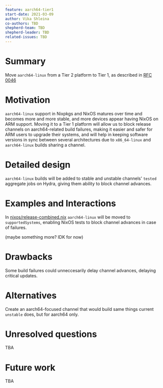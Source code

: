 ```yaml
---
feature: aarch64-tier1
start-date: 2021-03-09
author: Vika Shleina
co-authors: TBD
shepherd-team: TBD
shepherd-leader: TBD
related-issues: TBD
---
```


# Summary
[summary]: #summary

Move `aarch64-linux` from a Tier 2 platform to Tier 1, as described in [RFC 0046](/rfcs/0046-platform-support-tiers.md)

# Motivation
[motivation]: #motivation

`aarch64-linux` support in Nixpkgs and NixOS matures over time and becomes
more and more stable, and more devices appear having NixOS on ARM support.
Moving it to a Tier 1 platform will allow us to block release channels on
aarch64-related build failures, making it easier and safer for ARM users
to upgrade their systems, and will help in keeping software versions in
sync between several architectures due to `x86_64-linux` and `aarch64-linux`
builds sharing a channel.

# Detailed design
[design]: #detailed-design

`aarch64-linux` builds will be added to stable and unstable channels' `tested`
aggregate jobs on Hydra, giving them ability to block channel advances.

# Examples and Interactions
[examples-and-interactions]: #examples-and-interactions

<!-- This section illustrates the detailed design. This section should clarify all
confusion the reader has from the previous sections. It is especially important
to counterbalance the desired terseness of the detailed design; if you feel
your detailed design is rudely short, consider making this section longer
instead. -->

In [nixos/release-combined.nix](https://github.com/NixOS/nixpkgs/blob/master/nixos/release-combined.nix)
`aarch64-linux` will be moved to `supportedSystems`, enabling NixOS tests
to block channel advances in case of failures.

(maybe something more? IDK for now)

# Drawbacks
[drawbacks]: #drawbacks

Some build failures could unneccesarily delay channel advances, delaying critical updates.

# Alternatives
[alternatives]: #alternatives

Create an aarch64-focused channel that would build same things current `unstable` does, but for aarch64 only.

# Unresolved questions
[unresolved]: #unresolved-questions

TBA

# Future work
[future]: #future-work

TBA
